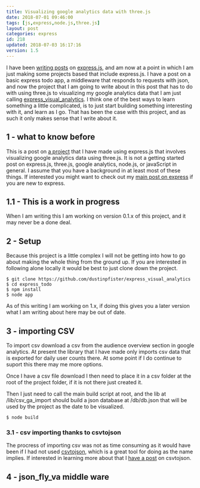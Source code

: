 ```yaml
---
title: Visualizing google analytics data with three.js
date: 2018-07-01 09:46:00
tags: [js,express,node.js,three.js]
layout: post
categories: express
id: 218
updated: 2018-07-03 16:17:16
version: 1.5
---
```


I have been [writing posts](/categories/express/) on [express.js](https://expressjs.com/), and am now at a point in which I am just making some projects based that include express.js. I have a post on a basic express todo app, a middleware that responds to requests with json, and now the project that I am going to write about in this post that has to do with using three.js to visualizing my google analytics data that I am just calling [express_visual_analytics](https://github.com/dustinpfister/express_visual_analytics). I think one of the best ways to learn something a little complicated, is to just start building something interesting with it, and learn as I go. That has been the case with this project, and as such it only makes sense that I write about it.

<!-- more -->


## 1 - what to know before

This is a post on [a project](https://github.com/dustinpfister/express_visual_analytics) that I have made using express.js that involves visualizing google analytics data using three.js. It is not a getting started post on express.js, three.js, google analytics, node.js, or javaScript in general. I assume that you have a background in at least most of these things. If interested you might want to check out my [main post on express](/2018/06/12/express/) if you are new to express.


## 1.1 - This is a work in progress

When I am writing this I am working on version 0.1.x of this project, and it may never be a done deal.

## 2 - Setup

Because this project is a little complex I will not be getting into how to go about making the whole thing from the ground up. If you are interested in following alone locally it would be best to just clone down the project.

```
$ git clone https://github.com/dustinpfister/express_visual_analytics
$ cd express_todo
$ npm install
$ node app
```

As of this writing I am working on 1.x, if doing this gives you a later version what I am writing about here may be out of date.

## 3 - importing CSV

To import csv download a csv from the audience overview section in google analytics. At present the library that I have made only imports csv data that is exported for daily user counts there. At some point if I do continue to suport this there may me more options.

Once I have a csv file download I then need to place it in a csv folder at the root of the project folder, if it is not there just created it.

Then I just need to call the main build script at root, and the lib at /lib/csv_ga_import should build a json database at /db/db.json that will be used by the project as the date to be visualized.
```
$ node build
```

### 3.1 - csv importing thanks to csvtojson

The procress of importing csv was not as time consuming as it would have been if I had not used [csvtojson](https://www.npmjs.com/package/csvtojson), which is a great tool for doing as the name implies. If interested in learning more about that I [have a post](/2018/02/12/nodejs-csv-to-json/) on csvtojson.


## 4 - json_fly_va middle ware
